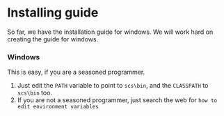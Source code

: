 Installing guide
================
So far, we have the installation guide for windows. We will work hard on creating
the guide for windows.

### Windows
This is easy, if you are a seasoned programmer.

 1. Just edit the `PATH` variable to point to  `scs\bin`, and the `CLASSPATH`
 to `scs\bin` too.
 2. If you are not a seasoned programmer, just search the web for `how to edit environment variables`
